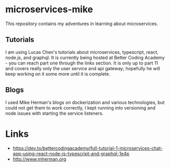 # microservices-mike
This repository contains my adventures in learning about microservices.  

## Tutorials
I am using Lucas Chen's tutorials about microservices, typescript, react, node.js, and graphql.  It is currently being hosted at Better Coding Academy - you can reach part one through the links section.  It is only up to part 11  and covers really only the user service and api gateway; hopefully he will keep working on it some more until it is complete.

## Blogs
I used Mike Herman's blogs on dockerization and various technologies, but could not get them to work correctly, I kept running into versioning and node issues with starting the service listeners.

# Links
* https://dev.to/bettercodingacademy/full-tutorial-1-microservices-chat-app-using-react-node-js-typescript-and-graphql-1e4p
* http://www.mherman.org

